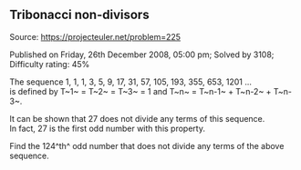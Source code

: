 Tribonacci non-divisors
-----------------------

Source: https://projecteuler.net/problem=225

Published on Friday, 26th December 2008, 05:00 pm; Solved by 3108;
Difficulty rating: 45%

The sequence 1, 1, 1, 3, 5, 9, 17, 31, 57, 105, 193, 355, 653, 1201 ...\
 is defined by T~1~ = T~2~ = T~3~ = 1 and T~n~ = T~n-1~ + T~n-2~ +
T~n-3~.

It can be shown that 27 does not divide any terms of this sequence.\
In fact, 27 is the first odd number with this property.

Find the 124^th^ odd number that does not divide any terms of the above
sequence.
